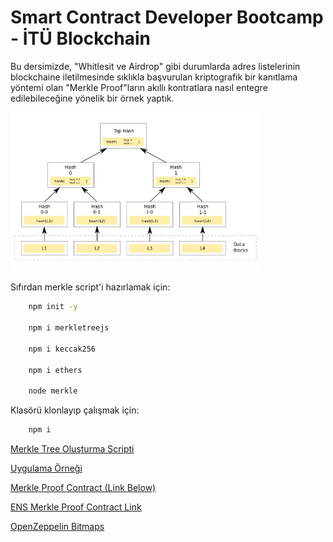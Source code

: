 # Smart Contract Developer Bootcamp - İTÜ Blockchain

Bu dersimizde, "Whitlesit ve Airdrop" gibi durumlarda adres listelerinin blockchaine iletilmesinde sıklıkla başvurulan kriptografik bir kanıtlama yöntemi olan "Merkle Proof"ların akıllı kontratlara nasıl entegre edilebileceğine yönelik bir örnek yaptık.

<img src="./hashtree.png" alt="mainnet_forking" width="400"/>

Sıfırdan merkle script'i hazırlamak için:

```bash
    npm init -y

    npm i merkletreejs

    npm i keccak256

    npm i ethers

    node merkle
```

Klasörü klonlayıp çalışmak için:

```bash
    npm i
```

[Merkle Tree Oluşturma Scripti](.merkle.js)

[Uygulama Örneği](./WLMint.sol)

[Merkle Proof Contract (Link Below)](./Merkle.sol)

[ENS Merkle Proof Contract Link](https://github.com/ensdomains/governance/blob/master/contracts/MerkleProof.sol)

[OpenZeppelin Bitmaps](https://docs.openzeppelin.com/contracts/4.x/api/utils#BitMaps)